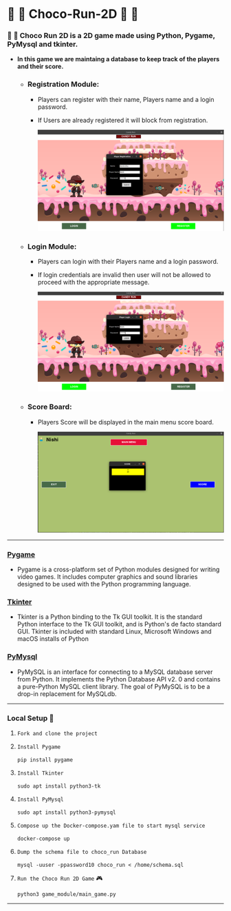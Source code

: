 # :runner: :doughnut: Choco-Run-2D :doughnut: :runner:
### :runner: :chocolate_bar: Choco Run 2D is a 2D game made using Python, Pygame, PyMysql and tkinter.
+ **In this game we are maintaing a database to keep track of the players and their score.**
  + ### Registration Module: 
    + Players can register with their name, Players name and a login password.
    + If Users are already registered it will block from registration.
    
        ![Player registration](assets/images/registration.png)
  + ### Login Module: 
    + Players can login with their Players name and a login password.
    + If login credentials are invalid then user will not be allowed to proceed with the appropriate message.
    
        ![Player login](assets/images/login.png)
  + ### Score Board: 
    + Players Score will be displayed in the main menu score board.
    
        ![Score](assets/images/score.png) 
--- 

### [Pygame](https://www.pygame.org/docs/)
  + Pygame is a cross-platform set of Python modules designed for writing video games. It includes computer graphics and sound libraries designed to be used with the Python programming language.

### [Tkinter](https://anzeljg.github.io/rin2/book2/2405/docs/tkinter/index.html)
  + Tkinter is a Python binding to the Tk GUI toolkit. It is the standard Python interface to the Tk GUI toolkit, and is Python's de facto standard GUI. Tkinter is included with standard Linux, Microsoft Windows and macOS installs of Python
  
### [PyMysql](https://pypi.org/project/PyMySQL/)
  + PyMySQL is an interface for connecting to a MySQL database server from Python. It implements the Python Database API v2. 0 and contains a pure-Python MySQL client library. The goal of PyMySQL is to be a drop-in replacement for MySQLdb.
  
  
---

### Local Setup :wrench:
  1. `Fork and clone the project`
  2. `Install Pygame`

         pip install pygame
  3. `Install Tkinter`

         sudo apt install python3-tk
  4. `Install PyMysql`

         sudo apt install python3-pymysql
  5. `Compose up the Docker-compose.yam file to start mysql service`

         docker-compose up
  6. `Dump the schema file to choco_run Database`

         mysql -uuser -ppassword10 choco_run < /home/schema.sql
  7. `Run the Choco Run 2D Game` :video_game:

         python3 game_module/main_game.py
         
 ---
